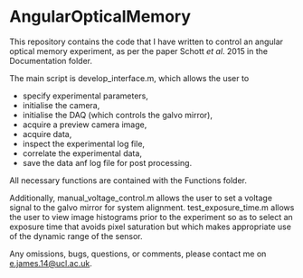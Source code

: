# AngularOpticalMemory

This repository contains the code that I have written to control an angular optical memory experiment, as per the paper Schott _et al_. 2015 in the Documentation folder. 

The main script is develop_interface.m, which allows the user to 
- specify experimental parameters,
- initialise the camera,
- initialise the DAQ (which controls the galvo mirror),
- acquire a preview camera image,
- acquire data,
- inspect the experimental log file,
- correlate the experimental data,
- save the data anf log file for post processing.

All necessary functions are contained with the Functions folder. 

Additionally, manual_voltage_control.m allows the user to set a voltage signal to the galvo mirror for system alignment. test_exposure_time.m allows the user to view image histograms prior to the experiment so as to select an exposure time that avoids pixel saturation but which makes appropriate use of the dynamic range of the sensor. 

Any omissions, bugs, questions, or comments, please contact me on <e.james.14@ucl.ac.uk>.

